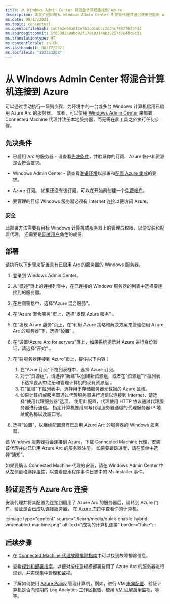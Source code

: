 ```yaml
---
title: 从 Windows Admin Center 将混合计算机连接到 Azure
description: 本文介绍如何从 Windows Admin Center 中安装代理并通过使用已启用 Azure Arc 的服务器将计算机连接到 Azure。
ms.date: 08/17/2021
ms.topic: conceptual
ms.openlocfilehash: 1abfe2e69a8f3e7b2ab1abcc2d34c79877b750d3
ms.sourcegitcommit: 5f659d2a9abb92f178103146b38257c864bc8c31
ms.translationtype: HT
ms.contentlocale: zh-CN
ms.lasthandoff: 08/17/2021
ms.locfileid: "122323268"
---
```

# <a name="connect-hybrid-machines-to-azure-from-windows-admin-center"></a>从 Windows Admin Center 将混合计算机连接到 Azure

可以通过手动执行一系列步骤，为环境中的一台或多台 Windows 计算机启用已启用 Azure Arc 的服务器。 或者，可以使用 [Windows Admin Center](/windows-server/manage/windows-admin-center/understand/what-is) 来部署 Connected Machine 代理并注册本地服务器，而无需在此工具之外执行任何步骤。

## <a name="prerequisites"></a>先决条件

* 已启用 Arc 的服务器 - 请查看[先决条件](agent-overview.md#prerequisites)，并验证你的订阅、Azure 帐户和资源是否符合要求。

* Windows Admin Center - 请查看[准备环境](/windows-server/manage/windows-admin-center/deploy/prepare-environment)以部署和[配置 Azure 集成](/windows-server/manage/windows-admin-center/azure/azure-integration)的要求。

* Azure 订阅。 如果还没有该订阅，可以在开始前创建一个[免费帐户](https://azure.microsoft.com/free/?WT.mc_id=A261C142F)。

* 要管理的目标 Windows 服务器必须有 Internet 连接以便访问 Azure。

### <a name="security"></a>安全

此部署方法需要有目标 Windows 计算机或服务器上的管理员权限，以便安装和配置代理。 还需要是[网关用户](/windows-server/manage/windows-admin-center/plan/user-access-options#gateway-access-roles)角色的成员。

## <a name="deploy"></a>部署

请执行以下步骤来配置具有已启用 Arc 的服务器的 Windows 服务器。

1. 登录到 Windows Admin Center。

1. 从“概述”页上的连接列表中，在已连接的 Windows 服务器的列表中选择要连接到的服务器。

1. 在左侧窗格中，选择“Azure 混合服务”。

1. 在“Azure 混合服务”页上，选择“发现 Azure 服务” 。

1. 在“发现 Azure 服务”页上，在“利用 Azure 策略和解决方案来管理使用 Azure Arc 的服务器”下，选择“设置”  。

1. 在“设置\Azure Arc for servers”页上，如果系统提示对 Azure 进行身份验证，请选择“开始” 。

1. 在“将服务器连接到 Azure”页上，提供以下内容：

    1. 在“Azue 订阅”下拉列表框中，选择 Azure 订阅。
    1. 对于“资源组”，请选择“新建”以创建新资源组，或者在“资源组”下拉列表下选择要从中注册和管理计算机的现有资源组  。
    1. 在“区域”下拉列表中，选择用于存储服务器元数据的 Azure 区域。
    1. 如果计算机或服务器通过代理服务器进行通信以连接到 Internet，请选择“使用代理服务器”选项。 使用此配置，代理使用 HTTP 协议通过代理服务器进行通信。 指定计算机要用来与代理服务器通信的代理服务器 IP 地址或名称以及端口号。

1. 选择“设置”，以继续配置具有已启用 Azure Arc 的服务器的 Windows 服务器。

该 Windows 服务器将会连接到 Azure，下载 Connected Machine 代理，安装该代理并向已启用 Azure Arc 的服务器注册。 如果要跟踪进度，请在菜单中选择“通知”。

如果要确认 Connected Machine 代理的安装，请在 Windows Admin Center 中从左侧窗格选择[事件](/windows-server/manage/windows-admin-center/use/manage-servers#events)，以查看应用程序事件日志中的 MsiInstaller 事件。

## <a name="verify-the-connection-with-azure-arc"></a>验证是否与 Azure Arc 连接

安装代理并将其配置为连接到启用了 Azure Arc 的服务器后，请转到 Azure 门户，验证是否已成功连接服务器。 在 [Azure 门户](https://portal.azure.com)中查看你的计算机。

:::image type="content" source="./learn/media/quick-enable-hybrid-vm/enabled-machine.png" alt-text="成功的计算机连接" border="false":::

## <a name="next-steps"></a>后续步骤

* 在 [Connected Machine 代理故障排除指南](troubleshoot-agent-onboard.md)中可以找到故障排除信息。

* 查看[规划和部署指南](plan-at-scale-deployment.md)，以便对按任意规模部署启用了 Azure Arc 的服务器进行规划，并实现集中管理和监视。

* 了解如何使用 [Azure Policy](../../governance/policy/overview.md) 管理计算机，例如，进行 VM [来宾配置](../../governance/policy/concepts/guest-configuration.md)、验证计算机是否向预期的 Log Analytics 工作区报告、使用 [VM 见解](../../azure-monitor/vm/vminsights-enable-policy.md)启用监视，等等。
